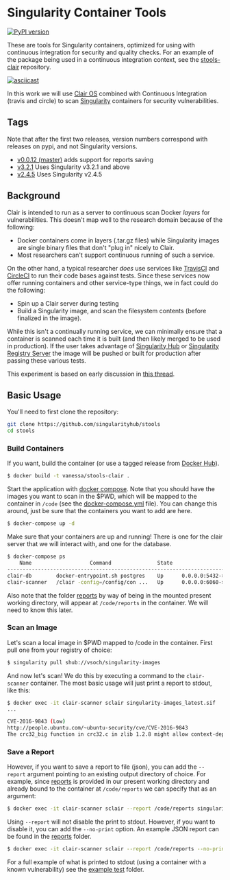 # Singularity Container Tools

[![PyPI version](https://badge.fury.io/py/stools.svg)](https://badge.fury.io/py/stools)

These are tools for Singularity containers, optimized for using with continuous integration for security
and quality checks. For an example of the package being used in a continuous integration context, see the [stools-clair](https://github.com/singularityhub/stools-clair) repository.

[![asciicast](https://asciinema.org/a/178712.png)](https://asciinema.org/a/178712)

In this work we will use [Clair OS](https://github.com/coreos/clair) combined with Continuous Integration
(travis and circle) to scan [Singularity](https://singularityware.github.io) containers for security
vulnerabilities. 

## Tags

Note that after the first two releases, version numbers correspond with releases on pypi,
and not Singularity versions.

 - [v0.0.12 (master)](https://github.com/singularityhub/stools) adds support for reports saving
 - [v3.2.1](https://github.com/singularityhub/stools/tree/v3.2.1) Uses Singularity v3.2.1 and above
 - [v2.4.5](https://github.com/singularityhub/stools/tree/v2.4.5) Uses Singularity v2.4.5

## Background
Clair is intended to run as a server to continuous scan Docker *layers* for vulnerabilities. This doesn't map
well to the research domain because of the following:

 - Docker containers come in layers (.tar.gz files) while Singularity images are single binary files that don't "plug in" nicely to Clair.
 - Most researchers can't support continuous running of such a service.

On the other hand, a typical researcher *does* use services like [TravisCI](https://travis-ci.org) and [CircleCI](https://circle-ci.org) to
run their code bases against tests. Since these services now offer running containers and other service-type things, we in fact could do the following:

 - Spin up a Clair server during testing
 - Build a Singularity image, and scan the filesystem contents (before finalized in the image).

While this isn't a continually running service, we can minimally ensure that a container is scanned each time
it is built (and then likely merged to be used in production). If the user takes advantage of [Singularity Hub](https://www.singularity-hub.org) or [Singularity Registry Server](https://singularityhub.github.io/sregistry) the image will be pushed or built for production after passing 
these various tests.

This experiment is based on early discussion in [this thread](https://github.com/singularityhub/sregistry/issues/14).


## Basic Usage

You'll need to first clone the repository:

```bash
git clone https://github.com/singularityhub/stools
cd stools
```

### Build Containers

If you want, build the container (or use a tagged release from [Docker Hub](https://hub.docker.com/repository/registry-1.docker.io/vanessa/stools-clair/tags?page=1)).

```bash
$ docker build -t vanessa/stools-clair .
```

Start the application with [docker compose](https://docs.docker.com/compose/install/). 
Note that you should have the images you want to scan in the $PWD, which will be mapped to the container in `/code` 
(see the [docker-compose.yml](docker-compose.yml) file). You can change this around, just be sure that the containers you want to add are here.

```bash
$ docker-compose up -d
```

Make sure that your containers are up and running! There is one for the clair server
that we will interact with, and one for the database.

```bash
$ docker-compose ps
    Name                   Command               State                            Ports                          
-----------------------------------------------------------------------------------------------------------------
clair-db        docker-entrypoint.sh postgres    Up      0.0.0.0:5432->5432/tcp                                  
clair-scanner   /clair -config=/config/con ...   Up      0.0.0.0:6060->6060/tcp, 6061/tcp, 0.0.0.0:8080->8080/tcp
```

Also note that the folder [reports](reports) by way of being in the mounted present working
directory, will appear at `/code/reports` in the container. We will need to know this later.

### Scan an Image

Let's scan a local image in $PWD mapped to /code in the container. First
pull one from your registry of choice:

```bash
$ singularity pull shub://vsoch/singularity-images
```

And now let's scan! We do this by executing a command to the `clair-scanner` container.
The most basic usage will just print a report to stdout, like this:

```bash
$ docker exec -it clair-scanner sclair singularity-images_latest.sif
...

CVE-2016-9843 (Low)
http://people.ubuntu.com/~ubuntu-security/cve/CVE-2016-9843
The crc32_big function in crc32.c in zlib 1.2.8 might allow context-dependent attackers to have unspecified impact via vectors involving big-endian CRC calculation.
```

### Save a Report

However, if you want to save a report to file (json), you can add the `--report` argument
pointing to an existing output directory of choice. For example, since [reports](reports)
is provided in our present working directory and already bound to the container at `/code/reports`
we can specify that as an argument:

```bash
$ docker exec -it clair-scanner sclair --report /code/reports singularity-images_latest.sif
```

Using `--report` will not disable the print to stdout. However, if you want to disable it,
you can add the `--no-print` option. An example JSON report can be found in the [reports](reports) folder.

```bash
$ docker exec -it clair-scanner sclair --report /code/reports --no-print singularity-images_latest.sif
```

For a full example of what is printed to stdout (using a container with a known vulnerability) see
the [example test](test) folder.
